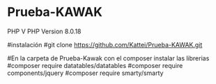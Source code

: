 # Prueba-KAWAK


PHP V PHP Version 8.0.18

#instalación
#git clone https://github.com/Kattei/Prueba-KAWAK.git

#En la carpeta de Prueba-Kawak con el composer instalar las librerias
#composer require datatables/datatables
#composer require components/jquery
#composer require smarty/smarty


